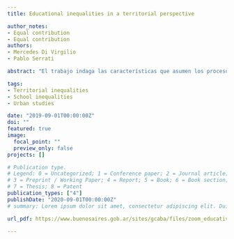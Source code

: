 ```yaml
---
title: Educational inequalities in a territorial perspective

author_notes:
- Equal contribution
- Equal contribution
authors:
- Mercedes Di Virgilio
- Pablo Serrati

abstract: "El trabajo indaga las características que asumen los procesos de segregación residencial a escala microespacail. Para ello, compara diferentes tipologías residenciales -grandes conjuntos habitacionales construidos a fines de la década de 1970, conjuntos de vivienda social construidos recientemente, villas y áreas residenciales de ciudad formal- que comparten su localización en un área segregada de la Ciudad de Buenos Aires ?el barrio de Villa Lugano. La lente que utiliza para dar cuenta de las diferencias y de las similitudes entre las tipologías residenciales que conviven en entornos segregados es la de las prácticas de movilidad -residencial y cotidiana. En este marco, el trabajo intenta dar respuesta a ¿quiénes son los residentes de estas áreas segregadas de la ciudad? ¿Cómo y cuándo han llegado a estos barrios? ¿Cómo se diferencian las tipologías residenciales que se desarrollan en estos entornos segregados en términos de las prácticas de movilidad de sus residentes? ¿El acceso a diferentes tipologías residenciales que comparten su localización en la ciudad modela la capacidad de movilidad espacial de sus residentes? ¿Da lugar a una reducción (o al aumento) de la segregación? El trabajo se apoya en los datos provenientes de la Encuesta de Movilidad Espacial (EME) que permite indagar las formas de movilidad espacial y las transformaciones que ellas producen en las ciudades."

tags:
- Territorial inequalities
- School inequalities
- Urban studies

date: "2019-09-01T00:00:00Z"
doi: ""
featured: true
image:
  focal_point: ""
  preview_only: false
projects: []

# Publication type.
# Legend: 0 = Uncategorized; 1 = Conference paper; 2 = Journal article;
# 3 = Preprint / Working Paper; 4 = Report; 5 = Book; 6 = Book section;
# 7 = Thesis; 8 = Patent
publication_types: ["4"]
publishDate: "2020-09-01T00:00:00Z"
# summary: Lorem ipsum dolor sit amet, consectetur adipiscing elit. Duis posuere tellus

url_pdf: https://www.buenosaires.gob.ar/sites/gcaba/files/zoom_educativo_desigualdad_educativa-divirgilio-serrati-web.pdf

---
```

